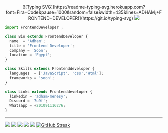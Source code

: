 <p align="center">
[![Typing SVG](https://readme-typing-svg.herokuapp.com?font=Fira+Code&pause=1000&random=false&width=435&lines=ADHAM;+FRONTEND+DEVELOPER)](https://git.io/typing-svg)
  <img src="https://github.com/thompsonemerson/thompsonemerson/raw/master/cover-thompson.png" />
</p>

```js
import FrontendDeveloper ;

class Bio extends FrontendDeveloper {
  name  = 'Adham';
  title = 'Frontend Developer';
  company = 'Soon';
  location = 'Egypt';
}

class Skills extends Frontenddeveloper {
  languages  = ['JavaScript', 'css','Html'];
  frameworks = 'soon';
}

class Links extends Frontenddeveloper {
  linkedin = 'adham-menesy';
  Discord = '7u9f';
  Whatsapp = +201091116276;
}
```
----
![](http://github-profile-summary-cards.vercel.app/api/cards/profile-details?username=blackgeneral11y&theme=aura_dark) 
![](http://github-profile-summary-cards.vercel.app/api/cards/repos-per-language?username=blackgeneral11y&theme=aura_dark) 
![](http://github-profile-summary-cards.vercel.app/api/cards/most-commit-language?username=blackgeneral11y&theme=aura_dark) 
![](http://github-profile-summary-cards.vercel.app/api/cards/stats?username=blackgeneral11y&theme=aura_dark) 
![](http://github-profile-summary-cards.vercel.app/api/cards/productive-time?username=blackgeneral11y&theme=aura_dark&utcOffset=8) 
[![GitHub Streak](https://github-readme-streak-stats.herokuapp.com?user=blackgeneral11y&theme=dark&hide_border=true)](https://git.io/streak-stats)

